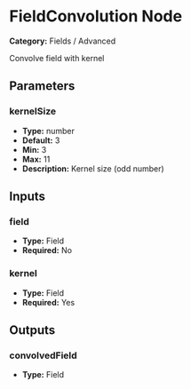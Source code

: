 
# FieldConvolution Node

**Category:** Fields / Advanced

Convolve field with kernel

## Parameters


### kernelSize
- **Type:** number
- **Default:** 3
- **Min:** 3
- **Max:** 11
- **Description:** Kernel size (odd number)


## Inputs


### field
- **Type:** Field
- **Required:** No



### kernel
- **Type:** Field
- **Required:** Yes



## Outputs


### convolvedField
- **Type:** Field




